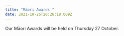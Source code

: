 ```yaml
---
title: "Māori Awards "
date: 2021-10-26T20:26:18.009Z
---
```

Our Māori Awards will be held on Thursday 27 October. 